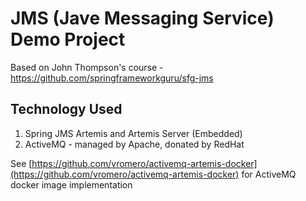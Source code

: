# JMS (Jave Messaging Service) Demo Project
Based on John Thompson's course - https://github.com/springframeworkguru/sfg-jms

## Technology Used

1. Spring JMS Artemis and Artemis Server (Embedded)
2. ActiveMQ - managed by Apache, donated by RedHat

See [https://github.com/vromero/activemq-artemis-docker](https://github.com/vromero/activemq-artemis-docker) for ActiveMQ docker image implementation